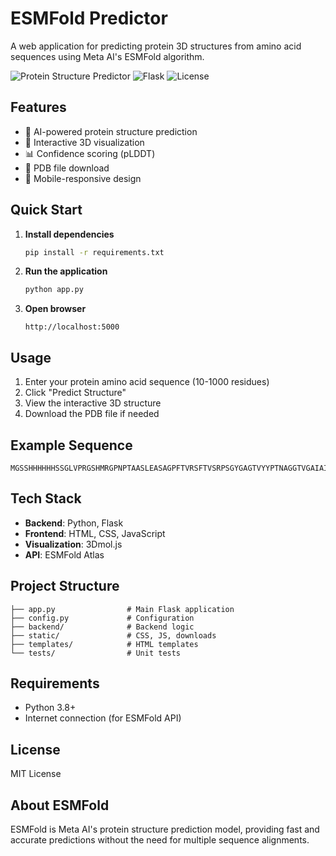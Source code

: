 # ESMFold Predictor
A web application for predicting protein 3D structures from amino acid sequences using Meta AI's ESMFold algorithm.

![Protein Structure Predictor](https://img.shields.io/badge/Python-3.8+-blue.svg)
![Flask](https://img.shields.io/badge/Flask-2.3+-green.svg)
![License](https://img.shields.io/badge/License-MIT-yellow.svg)

## Features
- 🧬 AI-powered protein structure prediction
- 🎨 Interactive 3D visualization
- 📊 Confidence scoring (pLDDT)
- 💾 PDB file download
- 📱 Mobile-responsive design

## Quick Start

1. **Install dependencies**
   ```bash
   pip install -r requirements.txt
   ```

2. **Run the application**
   ```bash
   python app.py
   ```

3. **Open browser**
   ```
   http://localhost:5000
   ```

## Usage
1. Enter your protein amino acid sequence (10-1000 residues)
2. Click "Predict Structure" 
3. View the interactive 3D structure
4. Download the PDB file if needed

## Example Sequence
```
MGSSHHHHHHSSGLVPRGSHMRGPNPTAASLEASAGPFTVRSFTVSRPSGYGAGTVYYPTNAGGTVGAIAIVPGYTARQSSIKWWGPRLASHGFVVITIDTNSTLDQPSSRSSQQMAALRQVASLNGTSSSPIYGKVDTARMGVMGWSMGGGGSLISAANNPSLKAAAPQAPWDSSTNFSSVTVPTLIFACENDSIAPVNSSALPIYDSMSRNAKQFLEINGGSHSCANSGNSNQALIGKKGVAWMKRFMDNDTRYSTFACENPNSTRVSDFRTANCSLEDPAANKARKEAELAAATAEQ
```

## Tech Stack
- **Backend**: Python, Flask
- **Frontend**: HTML, CSS, JavaScript
- **Visualization**: 3Dmol.js
- **API**: ESMFold Atlas

## Project Structure
```
├── app.py                # Main Flask application
├── config.py             # Configuration
├── backend/              # Backend logic
├── static/               # CSS, JS, downloads
├── templates/            # HTML templates
└── tests/                # Unit tests
```

## Requirements
- Python 3.8+
- Internet connection (for ESMFold API)

## License
MIT License

## About ESMFold
ESMFold is Meta AI's protein structure prediction model, providing fast and accurate predictions without the need for multiple sequence alignments.

